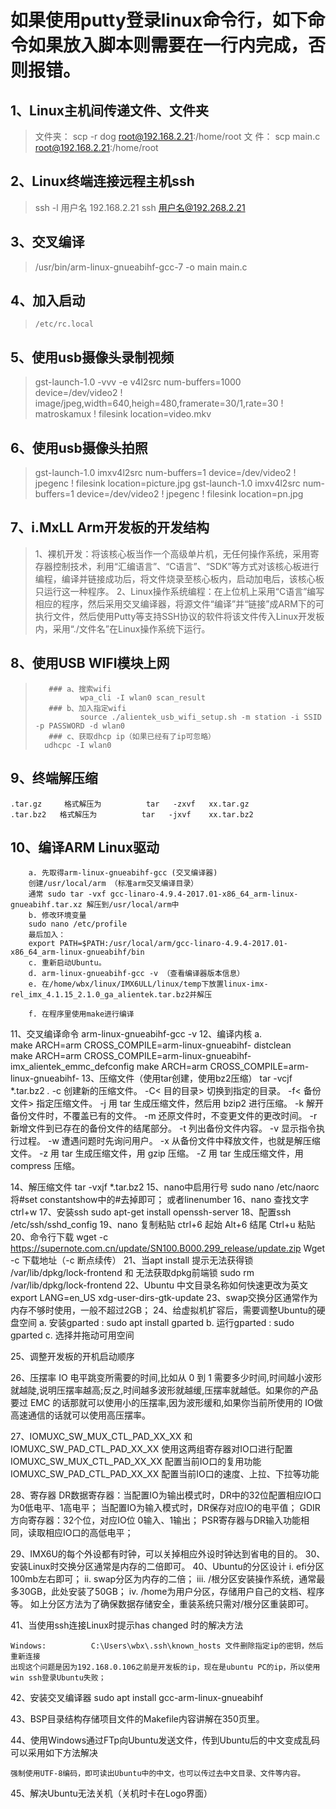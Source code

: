 # 如果使用putty登录linux命令行，如下命令如果放入脚本则需要在一行内完成，否则报错。

## 1、Linux主机间传递文件、文件夹
>	文件夹： scp -r dog root@192.168.2.21:/home/root
>	文  件： scp main.c root@192.168.2.21:/home/root
	
## 2、Linux终端连接远程主机ssh
>	ssh -l 用户名 192.168.2.21
>	ssh  用户名@192.268.2.21
	
## 3、交叉编译
>	/usr/bin/arm-linux-gnueabihf-gcc-7 -o main main.c
	
## 4、加入启动
>     /etc/rc.local

## 5、使用usb摄像头录制视频
>	gst-launch-1.0 -vvv -e v4l2src num-buffers=1000 device=/dev/video2 ! image/jpeg,width=640,heigh=480,framerate=30/1,rate=30 ! matroskamux ! filesink location=video.mkv
	
## 6、使用usb摄像头拍照
>	gst-launch-1.0 imxv4l2src num-buffers=1 device=/dev/video2 ! jpegenc ! filesink location=picture.jpg
>	gst-launch-1.0 imxv4l2src num-buffers=1 device=/dev/video2 ! jpegenc ! filesink location=pn.jpg
	
## 7、i.MxLL Arm开发板的开发结构
>	1、裸机开发：将该核心板当作一个高级单片机，无任何操作系统，采用寄存器控制技术，利用“汇编语言”、“C语言”、“SDK”等方式对该核心板进行编程，编译并链接成功后，将文件烧录至核心板内，启动加电后，该核心板只运行这一种程序。
>	2、Linux操作系统编程：在上位机上采用“C语言”编写相应的程序，然后采用交叉编译器，将源文件“编译”并“链接”成ARM下的可执行文件，然后使用Putty等支持SSH协议的软件将该文件传入Linux开发板内，采用“./文件名”在Linux操作系统下运行。
## 8、使用USB WIFI模块上网
>        ### a、搜索wifi 
>               wpa_cli -I wlan0 scan_result  
>        ### b、加入指定wifi
>               source ./alientek_usb_wifi_setup.sh -m station -i SSID -p PASSWORD -d wlan0
>        ### c、获取dhcp ip（如果已经有了ip可忽略）
>		udhcpc -I wlan0
## 9、终端解压缩
	.tar.gz     格式解压为          tar   -zxvf   xx.tar.gz
	.tar.bz2   格式解压为          tar   -jxvf    xx.tar.bz2

## 10、编译ARM Linux驱动
		a. 先取得arm-linux-gnueabihf-gcc (交叉编译器)
		创建/usr/local/arm （标准arm交叉编译目录）
		通常 sudo tar -vxf gcc-linaro-4.9.4-2017.01-x86_64_arm-linux-gnueabihf.tar.xz 解压到/usr/local/arm中
		b. 修改环境变量
		sudo nano /etc/profile
		最后加入：
		export PATH=$PATH:/usr/local/arm/gcc-linaro-4.9.4-2017.01-x86_64_arm-linux-gnueabihf/bin
		c. 重新启动Ubuntu。
		d. arm-linux-gnueabihf-gcc -v （查看编译器版本信息）
		e. 在/home/wbx/linux/IMX6ULL/linux/temp下放置linux-imx-rel_imx_4.1.15_2.1.0_ga_alientek.tar.bz2并解压
		
		f. 在程序里使用make进行编译
11、交叉编译命令
	arm-linux-gnueabihf-gcc -v
12、编译内核
		a. make ARCH=arm CROSS_COMPILE=arm-linux-gnueabihf- distclean
		make ARCH=arm CROSS_COMPILE=arm-linux-gnueabihf- imx_alientek_emmc_defconfig
		make ARCH=arm CROSS_COMPILE=arm-linux-gnueabihf-
13、压缩文件（使用tar创建，使用bz2压缩）
	tar -vcjf *.tar.bz2 *.* 
	-c 创建新的压缩文件。
	-C< 目的目录> 切换到指定的目录。
	-f< 备份文件> 指定压缩文件。
	-j 用 tar 生成压缩文件，然后用 bzip2 进行压缩。
	-k 解开备份文件时，不覆盖已有的文件。
	-m 还原文件时，不变更文件的更改时间。
	-r 新增文件到已存在的备份文件的结尾部分。
	-t 列出备份文件内容。
	-v 显示指令执行过程。
	-w 遭遇问题时先询问用户。
	-x 从备份文件中释放文件，也就是解压缩文件。
	-z 用 tar 生成压缩文件，用 gzip 压缩。
	-Z 用 tar 生成压缩文件，用 compress 压缩。
	
14、解压缩文件 
	tar -vxjf *.tar.bz2
15、nano中启用行号
	sudo nano /etc/naorc
	将#set constantshow中的#去掉即可；
	或者linenumber
16、nano 查找文字 ctrl+w
17、安装ssh
		sudo apt-get install openssh-server
18、配置ssh
		/etc/ssh/sshd_config
19、nano 复制粘贴
    ctrl+6 起始
	Alt+6 结尾
	Ctrl+u 粘贴
20、命令行下载
        wget -c https://supernote.com.cn/update/SN100.B000.299_release/update.zip
	Wget -c 下载地址（-c 断点续传）
21、当apt install 提示无法获得锁 /var/lib/dpkg/lock-frontend 和 无法获取dpkg前端锁
       sudo rm /var/lib/dpkg/lock-frontend
22、Ubuntu 中文目录名称如何快速更改为英文
	export LANG=en_US
	xdg-user-dirs-gtk-update
23、swap交换分区通常作为内存不够时使用，一般不超过2GB；
24、给虚拟机扩容后，需要调整Ubuntu的硬盘空间
		a. 安装gparted : sudo apt install gparted
		b. 运行gparted : sudo gparted
		c. 选择并拖动可用空间
		
25、调整开发板的开机启动顺序
		

						
26、压摆率
	    IO 电平跳变所需要的时间,比如从 0 到 1 需要多少时间,时间越小波形就越陡,说明压摆率越高;反之,时间越多波形就越缓,压摆率就越低。如果你的产品要过 EMC 的话那就可以使用小的压摆率,因为波形缓和,如果你当前所使用的 IO做高速通信的话就可以使用高压摆率。

27、IOMUXC_SW_MUX_CTL_PAD_XX_XX 和 IOMUXC_SW_PAD_CTL_PAD_XX_XX
    使用这两组寄存器对IO口进行配置
		IOMUXC_SW_MUX_CTL_PAD_XX_XX 配置当前IO口的复用功能
		IOMUXC_SW_PAD_CTL_PAD_XX_XX 配置当前IO口的速度、上拉、下拉等功能

28、寄存器
	 DR数据寄存器：当配置IO为输出模式时，DR中的32位配置相应IO口为0低电平、1高电平；
	               当配置IO为输入模式时，DR保存对应IO的电平值；
	 GDIR方向寄存器：32个位，对应IO位 0输入、1输出；
	  PSR寄存器与DR输入功能相同，读取相应IO口的高低电平；
	
	
29、IMX6U的每个外设都有时钟，可以关掉相应外设时钟达到省电的目的。
30、安装Linux时交换分区通常是内存的二倍即可。
40、Ubuntu的分区设计
			i. efi分区100mb左右即可；
			ii. swap分区为内存的二倍；
			iii. /根分区安装操作系统，通常最多30GB，此处安装了50GB；
			iv. /home为用户分区，存储用户自己的文档、程序等。
	如上分区方法为了确保数据存储安全，重装系统只需对/根分区重装即可。
	
41、当使用ssh连接Linux时提示has changed 时的解决方法 
	
	Windows:          C:\Users\wbx\.ssh\known_hosts 文件删除指定ip的密钥，然后重新连接
	出现这个问题是因为192.168.0.106之前是开发板的ip，现在是ubuntu PC的ip，所以使用win ssh登录Ubuntu失败；
	
42、安装交叉编译器
	sudo apt install gcc-arm-linux-gnueabihf
	
43、BSP目录结构存储项目文件的Makefile内容讲解在350页里。
	

44、使用Windows通过FTp向Ubuntu发送文件，传到Ubuntu后的中文变成乱码可以采用如下方法解决
		
	强制使用UTF-8编码，即可读出Ubuntu中的中文，也可以传过去中文目录、文件等内容。
	
45、解决Ubuntu无法关机（关机时卡在Logo界面）
    
